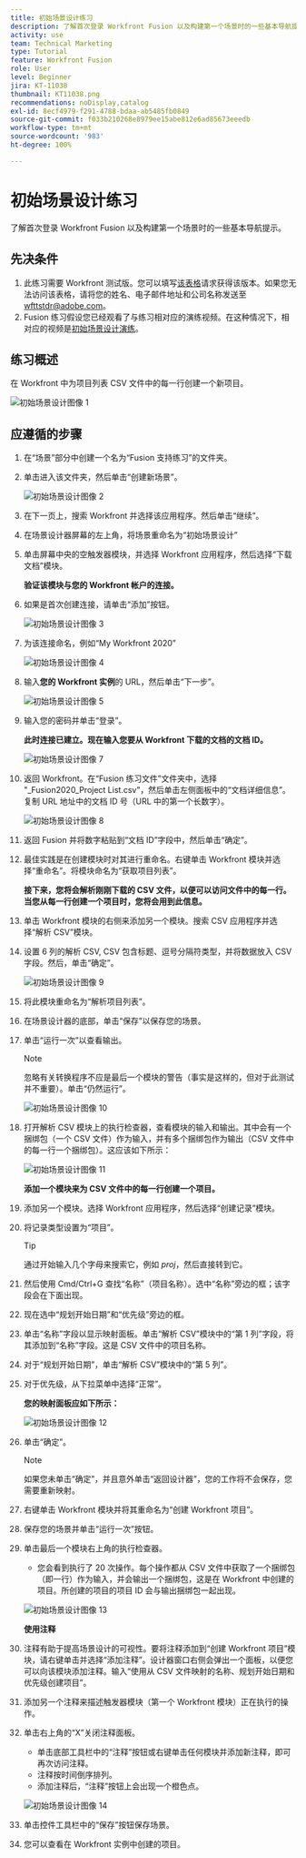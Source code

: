 ```yaml
---
title: 初始场景设计练习
description: 了解首次登录 Workfront Fusion 以及构建第一个场景时的一些基本导航提示。
activity: use
team: Technical Marketing
type: Tutorial
feature: Workfront Fusion
role: User
level: Beginner
jira: KT-11038
thumbnail: KT11038.png
recommendations: noDisplay,catalog
exl-id: 8ecf4979-f291-4788-bdaa-ab5485fb0849
source-git-commit: f033b210268e8979ee15abe812e6ad85673eeedb
workflow-type: tm+mt
source-wordcount: '983'
ht-degree: 100%

---
```


# 初始场景设计练习

了解首次登录 Workfront Fusion 以及构建第一个场景时的一些基本导航提示。

## 先决条件

1. 此练习需要 Workfront 测试版。您可以填写[该表格](https://forms.office.com/r/f1J8HRGrNY)请求获得该版本。如果您无法访问该表格，请将您的姓名、电子邮件地址和公司名称发送至 wfttstdr@adobe.com。
1. Fusion 练习假设您已经观看了与练习相对应的演练视频。在这种情况下，相对应的视频是[初始场景设计演练](https://experienceleague.adobe.com/docs/workfront-learn/tutorials-workfront/fusion/understand-the-basics/initial-scenario-design-walkthrough.html?lang=zh-Hans)。


## 练习概述

在 Workfront 中为项目列表 CSV 文件中的每一行创建一个新项目。

![初始场景设计图像 1](../12-exercises/assets/initial-scenario-design-1.png)

## 应遵循的步骤

1. 在“场景”部分中创建一个名为“Fusion 支持练习”的文件夹。
1. 单击进入该文件夹，然后单击“创建新场景”。

   ![初始场景设计图像 2](../12-exercises/assets/initial-scenario-design-2.png)

1. 在下一页上，搜索 Workfront 并选择该应用程序。然后单击“继续”。
1. 在场景设计器屏幕的左上角，将场景重命名为“初始场景设计”
1. 单击屏幕中央的空触发器模块，并选择 Workfront 应用程序，然后选择“下载文档”模块。

   **验证该模块与您的 Workfront 帐户的连接。**

1. 如果是首次创建连接，请单击“添加”按钮。

   ![初始场景设计图像 3](../12-exercises/assets/initial-scenario-design-3.png)

1. 为该连接命名，例如“My Workfront 2020”

   ![初始场景设计图像 4](../12-exercises/assets/initial-scenario-design-4.png)

1. 输入&#x200B;**您的 Workfront 实例**&#x200B;的 URL，然后单击“下一步”。

   ![初始场景设计图像 5](../12-exercises/assets/initial-scenario-design-5.png)

1. 输入您的密码并单击“登录”。

   **此时连接已建立。现在输入您要从 Workfront 下载的文档的文档 ID。**

   ![初始场景设计图像 7](../12-exercises/assets/initial-scenario-design-7.png)

1. 返回 Workfront。在“Fusion 练习文件”文件夹中，选择 &quot;_Fusion2020_Project List.csv&quot;，然后单击左侧面板中的“文档详细信息”。复制 URL 地址中的文档 ID 号（URL 中的第一个长数字）。

   ![初始场景设计图像 8](../12-exercises/assets/initial-scenario-design-8.png)

1. 返回 Fusion 并将数字粘贴到“文档 ID”字段中，然后单击“确定”。
1. 最佳实践是在创建模块时对其进行重命名。右键单击 Workfront 模块并选择“重命名”。将模块命名为“获取项目列表”。

   **接下来，您将会解析刚刚下载的 CSV 文件，以便可以访问文件中的每一行。当您从每一行创建一个项目时，您将会用到此信息。**

1. 单击 Workfront 模块的右侧来添加另一个模块。搜索 CSV 应用程序并选择“解析 CSV”模块。
1. 设置 6 列的解析 CSV, CSV 包含标题、逗号分隔符类型，并将数据放入 CSV 字段。然后，单击“确定”。

   ![初始场景设计图像 9](../12-exercises/assets/initial-scenario-design-9.png)

1. 将此模块重命名为“解析项目列表”。
1. 在场景设计器的底部，单击“保存”以保存您的场景。
1. 单击“运行一次”以查看输出。

   >[!NOTE]
   >
   >忽略有关转换程序不应是最后一个模块的警告（事实是这样的，但对于此测试并不重要）。单击“仍然运行”。

   ![初始场景设计图像 10](../12-exercises/assets/initial-scenario-design-10.png)

1. 打开解析 CSV 模块上的执行检查器，查看模块的输入和输出。其中会有一个捆绑包（一个 CSV 文件）作为输入，并有多个捆绑包作为输出（CSV 文件中的每一行一个捆绑包）。这应该如下所示：

   ![初始场景设计图像 11](../12-exercises/assets/initial-scenario-design-11.png)

   **添加一个模块来为 CSV 文件中的每一行创建一个项目。**

1. 添加另一个模块。选择 Workfront 应用程序，然后选择“创建记录”模块。
1. 将记录类型设置为“项目”。

   >[!TIP]
   >
   >通过开始输入几个字母来搜索它，例如 *proj*，然后直接转到它。

1. 然后使用 Cmd/Ctrl+G 查找“名称”（项目名称）。选中“名称”旁边的框；该字段会在下面出现。
1. 现在选中“规划开始日期”和“优先级”旁边的框。
1. 单击“名称”字段以显示映射面板。单击“解析 CSV”模块中的“第 1 列”字段，将其添加到“名称”字段。这是 CSV 文件中的项目名称。
1. 对于“规划开始日期”，单击“解析 CSV”模块中的“第 5 列”。
1. 对于优先级，从下拉菜单中选择“正常”。

   **您的映射面板应如下所示：**

   ![初始场景设计图像 12](../12-exercises/assets/initial-scenario-design-12.png)

1. 单击“确定”。

   >[!NOTE]
   >
   >如果您未单击“确定”，并且意外单击“返回设计器”，您的工作将不会保存，您需要重新映射。

1. 右键单击 Workfront 模块并将其重命名为“创建 Workfront 项目”。
1. 保存您的场景并单击“运行一次”按钮。
1. 单击最后一个模块右上角的执行检查器。

   + 您会看到执行了 20 次操作。每个操作都从 CSV 文件中获取了一个捆绑包（即一行）作为输入，并会输出一个捆绑包，这是在 Workfront 中创建的项目。所创建的项目的项目 ID 会与输出捆绑包一起出现。

   ![初始场景设计图像 13](../12-exercises/assets/initial-scenario-design-13.png)

   **使用注释**

1. 注释有助于提高场景设计的可视性。要将注释添加到“创建 Workfront 项目”模块，请右键单击并选择“添加注释”。设计器窗口右侧会弹出一个面板，以便您可以向该模块添加注释。输入“使用从 CSV 文件映射的名称、规划开始日期和优先级创建项目”。
1. 添加另一个注释来描述触发器模块（第一个 Workfront 模块）正在执行的操作。
1. 单击右上角的“X”关闭注释面板。

   + 单击底部工具栏中的“注释”按钮或右键单击任何模块并添加新注释，即可再次访问注释。
   + 注释按时间倒序排列。
   + 添加注释后，“注释”按钮上会出现一个橙色点。

   ![初始场景设计图像 14](../12-exercises/assets/initial-scenario-design-14.png)

1. 单击控件工具栏中的“保存”按钮保存场景。
1. 您可以查看在 Workfront 实例中创建的项目。
